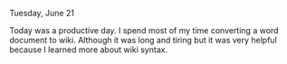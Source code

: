 Tuesday, June 21

Today was a productive day. I spend most of my time converting a word document to wiki. Although it was long and tiring but it was very helpful because I learned more about wiki syntax.
